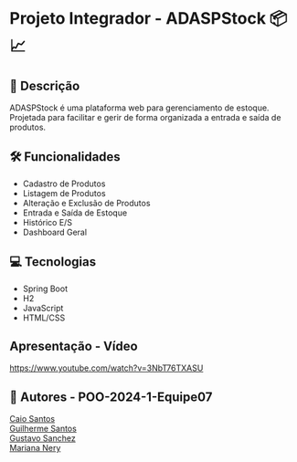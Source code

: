 
# Projeto Integrador - ADASPStock 📦📈 

## 📒 Descrição
ADASPStock é uma plataforma web para gerenciamento de estoque. Projetada para facilitar e gerir de forma organizada a entrada e saída de produtos.

## 🛠 Funcionalidades
- Cadastro de Produtos
- Listagem de Produtos
- Alteração e Exclusão de Produtos
- Entrada e Saída de Estoque
- Histórico E/S
- Dashboard Geral

## 💻 Tecnologias
- Spring Boot
- H2
- JavaScript
- HTML/CSS

## Apresentação - Vídeo 

https://www.youtube.com/watch?v=3NbT76TXASU

## 📝 Autores - POO-2024-1-Equipe07

[Caio Santos](https://github.com/caioio09)  
[Guilherme Santos](https://github.com/guilhermehvsantos)  
[Gustavo Sanchez](https://github.com/GustavoSanchez-commit)  
[Mariana Nery](https://github.com/)
